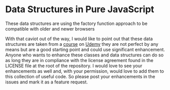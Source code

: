 # Data Structures in Pure JavaScript

These data structures are using the factory function approach to be compatible with older and newer browsers

With that caviot out of the way, I would like to point out that these data structures are taken from a [course](https://www.udemy.com/js-algorithms-and-data-structures-masterclass/)
on [Udemy](https://www.udemy.com/) they are not perfect by any means but are a good starting point and could
use significant enhancement. Anyone who wants to enhance these classes and data structures can do so as
long they are in compliance with the license agreement found in the LICENSE file at the root of the repository.
I would love to see your enhancements as well and, with your permission, would love to add them to this collection
of useful code. So please post your enhancements in the issues and mark it as a feature request.